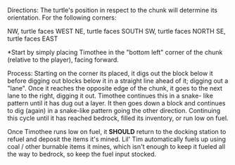 Directions:
The turtle's position in respect to the chunk will determine its orientation.
For the following corners:

NW, turtle faces WEST
NE, turtle faces SOUTH
SW, turtle faces NORTH
SE, turtle faces EAST

*Start by simply placing Timothee in the "bottom left" corner of the chunk (relative to the
player), facing forward.

Process:
Starting on the corner its placed, it digs out the block below it before digging out blocks below 
it in a straight line ahead of it; digging out a "lane". Once it reaches the opposite edge of the 
chunk, it goes to the next lane to the right, digging it out. Timothee continues this in a snake-
like pattern until it has dug out a layer. It then goes down a block and continues to dig (again)
in a snake-like pattern going the other direction. Continuing this cycle until it has reached 
bedrock, filled its inventory, or run low on fuel. 

Once Timothee runs low on fuel, it **SHOULD** return to the docking station to refuel and deposit
the items it's mined. Lil' Tim automatically fuels up using coal / other burnable items it mines, 
which isn't enough to keep it fueled all the way to bedrock, so keep the fuel input stocked. 
